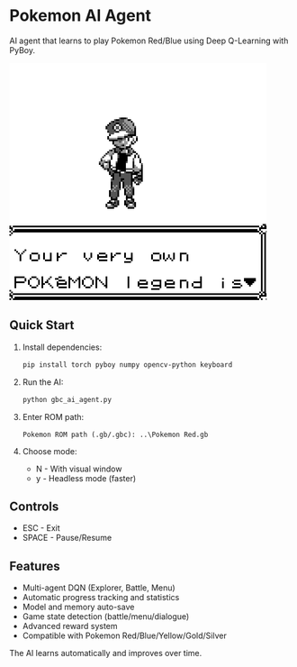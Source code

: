 # Pokemon AI Agent

AI agent that learns to play Pokemon Red/Blue using Deep Q-Learning with PyBoy.

![Pokemon AI Screenshot](Screenshot%202025-09-13%20221934.png)

## Quick Start

1. Install dependencies:
   ```bash
   pip install torch pyboy numpy opencv-python keyboard
   ```

2. Run the AI:
   ```bash
   python gbc_ai_agent.py
   ```

3. Enter ROM path:
   ```
   Pokemon ROM path (.gb/.gbc): ..\Pokemon Red.gb
   ```

4. Choose mode:
   - N - With visual window
   - y - Headless mode (faster)

## Controls

- ESC - Exit
- SPACE - Pause/Resume

## Features

- Multi-agent DQN (Explorer, Battle, Menu)
- Automatic progress tracking and statistics
- Model and memory auto-save
- Game state detection (battle/menu/dialogue)
- Advanced reward system
- Compatible with Pokemon Red/Blue/Yellow/Gold/Silver

The AI learns automatically and improves over time.